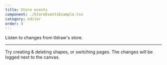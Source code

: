 ```yaml
---
title: Store events
component: ./StoreEventsExample.tsx
category: editor
order: 4
---
```


Listen to changes from tldraw's store.

---

Try creating & deleting shapes, or switching pages. The changes will be logged next to the canvas.
